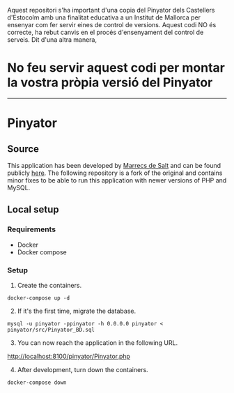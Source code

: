 Aquest repositori s'ha important d'una copia del Pinyator dels Castellers d'Estocolm amb una finalitat educativa a un Institut de Mallorca per ensenyar com fer servir eines de control de versions. Aquest codi NO és correcte, ha rebut canvis en el procés d'ensenyament del control de serveis. Dit d'una altra manera,

# No feu servir aquest codi per montar la vostra pròpia versió del Pinyator

---

# Pinyator

## Source

This application has been developed by [Marrecs de Salt](https://marrecs.cat) and can be found publicly [here](https://gitlab.com/elputorei/Pinyator/). The following repository is a fork of the original and contains minor fixes to be able to run this application with newer versions of PHP and MySQL.

## Local setup

### Requirements

- Docker
- Docker compose

### Setup

1. Create the containers.

```shell
docker-compose up -d
```

2. If it's the first time, migrate the database.

```shell
mysql -u pinyator -ppinyator -h 0.0.0.0 pinyator < pinyator/src/Pinyator_BD.sql
```

3. You can now reach the application in the following URL.

[http://localhost:8100/pinyator/Pinyator.php](http://localhost:8100/pinyator/Pinyator.php)

4. After development, turn down the containers.

```shell
docker-compose down
```
